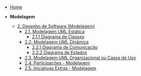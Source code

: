 <!-- docs/_sidebar.md -->

- [Home](README.md)

- **Modelagem**
  - [2. Desenho de Software (Modelagem)](Modelagem/2.Modelagem.md)
    - [2.1. Modelagem UML Estática](#)
      - [2.1.1 Diagrama de Classes](Modelagem/2.1.ModelagemEstatica.md)
    - [2.2. Modelagem UML Dinâmica](#)
      - [2.2.1 Diagrama de Comunicação](Modelagem/2.2.1.Comunicacao.md)
      - [2.2.2 Diagrama de Estados](Modelagem/2.2.ModelagemDinamica.md)
    - [2.3. Modelagem UML Organizacional ou Casos de Uso](/Modelagem/2.3.ModelagemOrganizacionalCasosDeUso.md)
    - [2.4. Participações - Modelagem](Modelagem/2.4.ParticipacoesModelagem.md)
    - [2.5. Iniciativas Extras - Modelagem](Modelagem/2.5.IniciativasExtras.md)
